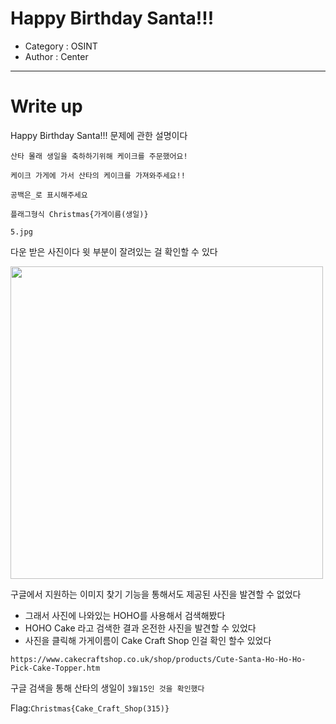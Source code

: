 # Happy Birthday Santa!!!
- Category : OSINT
- Author : Center

<hr>

# Write up

Happy Birthday Santa!!! 문제에 관한 설명이다

```
산타 몰래 생일을 축하하기위해 케이크를 주문했어요!

케이크 가게에 가서 산타의 케이크를 가져와주세요!!

공백은_로 표시해주세요

플래그형식 Christmas{가게이름(생일)}

5.jpg
```

다운 받은 사진이다 윗 부분이 잘려있는 걸 확인할 수 있다

<img width="500" src="https://user-images.githubusercontent.com/90122834/146725553-3de2cc2b-68a6-4c52-a09d-d25eb6eed974.JPG">

구글에서 지원하는 이미지 찾기 기능을 통해서도 제공된 사진을 발견할 수 없었다

- 그래서 사진에 나와있는 HOHO를 사용해서 검색해봤다
- HOHO Cake 라고 검색한 결과 온전한 사진을 발견할 수 있었다
- 사진을 클릭해 가게이름이 Cake Craft Shop 인걸 확인 할수 있었다

```https://www.cakecraftshop.co.uk/shop/products/Cute-Santa-Ho-Ho-Ho-Pick-Cake-Topper.htm```

구글 검색을 통해 산타의 생일이 ```3월15인 것을 확인했다```

Flag:```Christmas{Cake_Craft_Shop(315)}```

